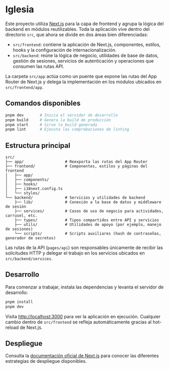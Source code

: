 # Iglesia

Este proyecto utiliza [Next.js](https://nextjs.org/) para la capa de frontend y agrupa la lógica del backend en módulos reutilizables. Toda la aplicación vive dentro del directorio `src`, que ahora se divide en dos áreas bien diferenciadas:

- `src/frontend`: contiene la aplicación de Next.js, componentes, estilos, hooks y la configuración de internacionalización.
- `src/backend`: reúne la lógica de negocio, utilidades de base de datos, gestión de sesiones, servicios de autenticación y operaciones que consumen las rutas API.

La carpeta `src/app` actúa como un puente que expone las rutas del App Router de Next.js y delega la implementación en los módulos ubicados en `src/frontend/app`.

## Comandos disponibles

```bash
pnpm dev       # Inicia el servidor de desarrollo
pnpm build     # Genera la build de producción
pnpm start     # Sirve la build generada
pnpm lint      # Ejecuta las comprobaciones de linting
```

## Estructura principal

```
src/
├── app/                  # Reexporta las rutas del App Router
├── frontend/             # Componentes, estilos y páginas del frontend
│   ├── app/
│   ├── components/
│   ├── hooks/
│   ├── i18next.config.ts
│   └── styles/
└── backend/              # Servicios y utilidades de backend
    ├── lib/              # Conexión a la base de datos y middleware de sesión
    ├── services/         # Casos de uso de negocio para actividades, carrusel, etc.
    ├── types/            # Tipos compartidos entre API y servicios
    ├── utils/            # Utilidades de apoyo (por ejemplo, manejo de sesiones)
    └── scripts/          # Scripts auxiliares (hash de contraseñas, generador de secretos)
```

Las rutas de la API (`pages/api`) son responsables únicamente de recibir las solicitudes HTTP y delegar el trabajo en los servicios ubicados en `src/backend/services`.

## Desarrollo

Para comenzar a trabajar, instala las dependencias y levanta el servidor de desarrollo:

```bash
pnpm install
pnpm dev
```

Visita [http://localhost:3000](http://localhost:3000) para ver la aplicación en ejecución. Cualquier cambio dentro de `src/frontend` se refleja automáticamente gracias al hot-reload de Next.js.

## Despliegue

Consulta la [documentación oficial de Next.js](https://nextjs.org/docs/deployment) para conocer las diferentes estrategias de despliegue disponibles.
